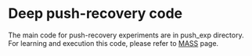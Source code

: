 # Deep push-recovery code

The main code for push-recovery experiments are in push_exp directory.
For learning and execution this code, please refer to [MASS](https://github.com/lsw9021/MASS) page.
